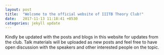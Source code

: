 ```yaml
---
layout: post
title:  "Welcome to the official website of IIITB Theory Club!"
date:   2017-11-13 11:18:41 +0530
categories: jekyll update
---
```

Kindly be updated with the posts and blogs in this website for updates from the club. Talk materials will be uploaded as new posts and feel free to have open discussion with the speakers and other interested people on the topic.

